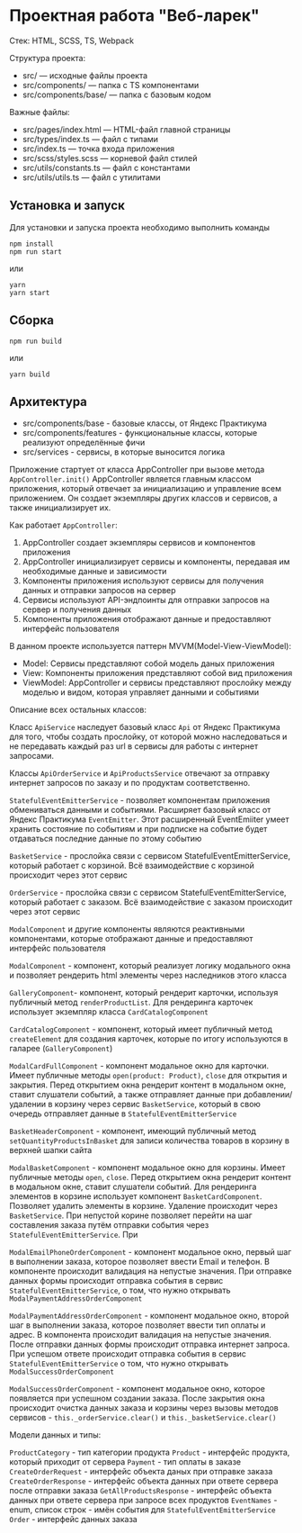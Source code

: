 # Проектная работа "Веб-ларек"

Стек: HTML, SCSS, TS, Webpack

Структура проекта:
- src/ — исходные файлы проекта
- src/components/ — папка с TS компонентами
- src/components/base/ — папка с базовым кодом

Важные файлы:
- src/pages/index.html — HTML-файл главной страницы
- src/types/index.ts — файл с типами
- src/index.ts — точка входа приложения
- src/scss/styles.scss — корневой файл стилей
- src/utils/constants.ts — файл с константами
- src/utils/utils.ts — файл с утилитами

## Установка и запуск
Для установки и запуска проекта необходимо выполнить команды

```
npm install
npm run start
```

или

```
yarn
yarn start
```
## Сборка

```
npm run build
```

или

```
yarn build
```

## Архитектура

- src/components/base - базовые классы, от Яндекс Практикума
- src/components/features - функциональные классы, которые реализуют определённые фичи
- src/services - сервисы, в которые выносится логика

Приложение стартует от класса AppController при вызове метода `AppController.init()`
AppController является главным классом приложения, который отвечает за инициализацию и управление всем приложением. Он создает экземпляры других классов и сервисов, а также инициализирует их.

Как работает `AppController`:

1. AppController создает экземпляры сервисов и компонентов приложения
2. AppController инициализирует сервисы и компоненты, передавая им необходимые данные и зависимости
3. Компоненты приложения используют сервисы для получения данных и отправки запросов на сервер
4. Сервисы используют API-эндпоинты для отправки запросов на сервер и получения данных
5. Компоненты приложения отображают данные и предоставляют интерфейс пользователя

В данном проекте используется паттерн MVVM(Model-View-ViewModel):
- Model: Сервисы представляют собой модель даных приложения
- View: Компоненты приложения представляют собой вид приложения
- ViewModel: AppController и сервисы представляют прослойку между моделью и видом, которая управляет данными и событиями

Описание всех остальных классов:

Класс `ApiService` наследует базовый класс `Api` от Яндекс Практикума для того, чтобы создать прослойку, от которой можно наследоваться и не передавать каждый раз url в сервисы для работы с интернет запросами.

Классы `ApiOrderService` и `ApiProductsService` отвечают за отправку интернет запросов по заказу и по продуктам соответственно.

`StatefulEventEmitterService` - позволяет компонентам приложения обмениваться данными и событиями. Расширяет базовый класс от Яндекс Практикума `EventEmitter`. Этот расширенный EventEmiiter умеет хранить состояние по событиям и при подписке на событие будет отдаваться последние данные по этому событию

`BasketService` - прослойка связи с сервисом StatefulEventEmitterService, который работает с корзиной. Всё взаимодействие с корзиной происходит через этот сервис

`OrderService` - прослойка связи с сервисом StatefulEventEmitterService, который работает с заказом. Всё взаимодействие с заказом происходит через этот сервис

`ModalComponent` и другие компоненты являются реактивными компонентами, которые отображают данные и предоставляют интерфейс пользователя

`ModalComponent` - компонент, который реализует логику модального окна и позволяет рендерить html элементы через наследников этого класса

`GalleryComponent`- компонент, который рендерит карточки, используя публичный метод `renderProductList`. Для рендеринга карточек использует экземпляр класса `CardCatalogComponent`

`CardCatalogComponent` - компонент, который имеет публичный метод `createElement` для создания карточек, которые по итогу используются в галарее (`GalleryComponent`)

`ModalCardFullComponent` - компонент модальное окно для карточки. Имеет публичные методы `open(product: Product)`, `close` для открытия и закрытия. Перед открытием окна рендерит контент в модальном окне, ставит слушатели событий, а также отправляет данные при добавлении/удалении в корзину через сервис `BasketService`, который в свою очередь отправляет данные в `StatefulEventEmitterService`

`BasketHeaderComponent` - компонент, имеющий публичный метод `setQuantityProductsInBasket` для записи количества товаров в корзину в верхней шапки сайта

`ModalBasketComponent` - компонент модальное окно для корзины. Имеет публичные методы `open`, `close`. Перед открытием окна рендерит контент в модальном окне, ставит слушатели событий. Для рендеринга элементов в корзине использует компонент `BasketCardComponent`. Позволяет удалить элементы в корзине. Удаление происходит через `BasketService`. При непустой корине позволяет перейти на шаг составления заказа путём отправки события через `StatefulEventEmitterService`. При

`ModalEmailPhoneOrderComponent` - компонент модальное окно, первый шаг в выполнении заказа, которое позволяет ввести Email и телефон. В компоненте происходит валидация на непустые значения. При отправке данных формы происходит отправка события в сервис `StatefulEventEmitterService`, о том, что нужно открывать `ModalPaymentAddressOrderComponent`

`ModalPaymentAddressOrderComponent` - компонент модальное окно, второй шаг в выполнении заказа, которое позволяет ввести тип оплаты и адрес. В компонента происходит валидация на непустые значения. После отправки данных формы происходит отправка интернет запроса. При успешом ответе происходит отправка события в сервис `StatefulEventEmitterService` о том, что нужно открывать `ModalSuccessOrderComponent`

`ModalSuccessOrderComponent` - компонент модальное окно, которое появляется при успешном создании заказа. После закрытия окна происходит очистка данных заказа и корзины через вызовы методов сервисов - `this._orderService.clear()` и `this._basketService.clear()`

Модели данных и типы:

`ProductCategory` - тип категории продукта
`Product` - интерфейс продукта, который приходит от сервера
`Payment` - тип оплаты в заказе
`CreateOrderRequest` - интерфейс объекта даных при отправке заказа
`CreateOrderResponse` - интерфейс объекта данных при ответе сервера после отправки заказа
`GetAllProductsResponse` - интерфейс объекта данных при ответе сервера при запросе всех продуктов
`EventNames` - enum, список строк - имён события для `StatefulEventEmitterService`
`Order` - интерфейс данных заказа